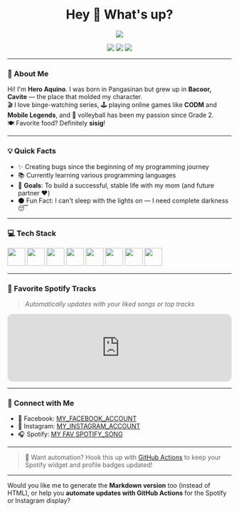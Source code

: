 <!-- README.md -->

<h1 align="center">Hey 👋 What's up?</h1>

<p align="center">
  <img src="https://readme-typing-svg.herokuapp.com?color=36BCF7&size=24&lines=I'm+Hero+Aquino;Software+Enthusiast+%F0%9F%92%BB;Gamer+%F0%9F%8E%AE;Future+Full-Stack+Dev+%F0%9F%92%AA" />
</p>

<p align="center">
  <a href="https://www.facebook.com/hero.aquino.319" target="_blank"><img src="https://img.shields.io/badge/Facebook-1877F2?style=for-the-badge&logo=facebook&logoColor=white"/></a>
  <a href="https://www.instagram.com/_yeong_ung__?igsh=MTBrcDEyeXBpM2lqbA=="><img src="https://img.shields.io/badge/Instagram-E4405F?style=for-the-badge&logo=instagram&logoColor=white"/></a>
  <a href=""><img src="https://img.shields.io/badge/Spotify-1DB954?style=for-the-badge&logo=spotify&logoColor=white"/></a>
</p>

---

### 🧑 About Me

Hi! I'm **Hero Aquino**. I was born in Pangasinan but grew up in **Bacoor, Cavite** — the place that molded my character.  
🎬 I love binge-watching series, 🕹️ playing online games like **CODM** and **Mobile Legends**, and 🏐 volleyball has been my passion since Grade 2.  
🍽️ Favorite food? Definitely **sisig**!

---

### 💡 Quick Facts

- ✨ Creating bugs since the beginning of my programming journey  
- 📚 Currently learning various programming languages  
- 🎯 **Goals**: To build a successful, stable life with my mom (and future partner ❤️)  
- 🌑 Fun Fact: I can't sleep with the lights on — I need complete darkness 😴

---

### 💻 Tech Stack

<p align="left">
  <img src="https://cdn.jsdelivr.net/gh/devicons/devicon/icons/javascript/javascript-original.svg" height="40" />
  <img src="https://cdn.jsdelivr.net/gh/devicons/devicon/icons/typescript/typescript-original.svg" height="40" />
  <img src="https://cdn.jsdelivr.net/gh/devicons/devicon/icons/react/react-original.svg" height="40" />
  <img src="https://cdn.jsdelivr.net/gh/devicons/devicon/icons/nextjs/nextjs-original.svg" height="40" />
  <img src="https://cdn.jsdelivr.net/gh/devicons/devicon/icons/storybook/storybook-original.svg" height="40" />
  <img src="https://cdn.jsdelivr.net/gh/devicons/devicon/icons/nodejs/nodejs-original.svg" height="40" />
  <img src="https://cdn.jsdelivr.net/gh/devicons/devicon/icons/nestjs/nestjs-plain.svg" height="40" />
  <img src="https://cdn.jsdelivr.net/gh/devicons/devicon/icons/jest/jest-plain.svg" height="40" />
</p>

---

### 🎵 Favorite Spotify Tracks

> _*Automatically updates with your liked songs or top tracks*_

<div align="left">
  <iframe style="border-radius:12px" src="https://open.spotify.com/embed/user/YOUR_SPOTIFY_ID?utm_source=generator" width="100%" height="152" frameBorder="0" allowfullscreen="" allow="autoplay; clipboard-write; encrypted-media; fullscreen; picture-in-picture" loading="lazy"></iframe>
</div>

---

### 📲 Connect with Me

- 💙 Facebook: [MY_FACEBOOK_ACCOUNT](https://www.facebook.com/hero.aquino.319)  
- 📸 Instagram: [MY_INSTAGRAM_ACCOUNT](https://www.instagram.com/_yeong_ung__?igsh=MTBrcDEyeXBpM2lqbA==)  
- 🎧 Spotify: [MY FAV SPOTIFY_SONG](https://open.spotify.com/track/1j15Ar0qGDzIR0v3CQv3JL?si=9Cc-864fTwuOWNoPJlPNIg
)

---

> 🔄 Want automation? Hook this up with [GitHub Actions](https://github.com/features/actions) to keep your Spotify widget and profile badges updated!

---

Would you like me to generate the **Markdown version** too (instead of HTML), or help you **automate updates with GitHub Actions** for the Spotify or Instagram display?
